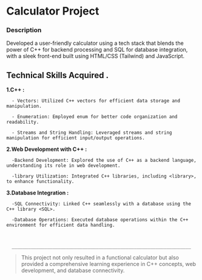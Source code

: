 # Calculator Project
### Description
Developed a user-friendly calculator using a tech stack that blends the power of C++ for backend processing and SQL for database integration, with a sleek front-end built using HTML/CSS (Tailwind) and JavaScript.

## Technical Skills Acquired .


**1.C++ :**

      - Vectors: Utilized C++ vectors for efficient data storage and manipulation.
      
      - Enumeration: Employed enum for better code organization and readability.
      
      - Streams and String Handling: Leveraged streams and string manipulation for efficient input/output operations.
      
**2.Web Development with C++ :**


      -Backend Development: Explored the use of C++ as a backend language, understanding its role in web development.
      
      -library Utilization: Integrated C++ libraries, including <library>, to enhance functionality.
      
**3.Database Integration :**


      -SQL Connectivity: Linked C++ seamlessly with a database using the C++ library <SQL>.
      
      -Database Operations: Executed database operations within the C++ environment for efficient data handling.

      
      
      __________________________________________________________________
> This project not only resulted in a functional calculator but also provided a comprehensive learning experience in C++ concepts, web development, and database connectivity.
